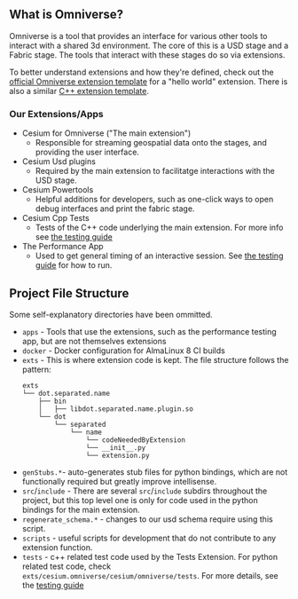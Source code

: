 ## What is Omniverse?
Omniverse is a tool that provides an interface for various other tools to interact with a shared 3d environment. The core of this is a USD stage and a Fabric stage. The tools that interact with these stages do so via extensions.

To better understand extensions and how they're defined, check out the [official Omniverse extension template](https://github.com/NVIDIA-Omniverse/kit-extension-template) for a "hello world" extension.
There is also a similar [C++ extension template](https://github.com/NVIDIA-Omniverse/kit-extension-template-cpp).

### Our Extensions/Apps
- Cesium for Omniverse ("The main extension")
    - Responsible for streaming geospatial data onto the stages, and providing the user interface.
- Cesium Usd plugins
    - Required by the main extension to facilitatge interactions with the USD stage.
- Cesium Powertools
    - Helpful additions for developers, such as one-click ways to open debug interfaces and print the fabric stage.
- Cesium Cpp Tests
    - Tests of the C++ code underlying the main extension. For more info see [the testing guide](../testing-guide/README.md)
- The Performance App
    - Used to get general timing of an interactive session. See [the testing guide](../testing-guide/README.md) for how to run.

## Project File Structure
Some self-explanatory directories have been ommitted.

- `apps` - Tools that use the extensions, such as the performance testing app, but are not themselves extensions
- `docker` - Docker configuration for AlmaLinux 8 CI builds
- `exts` - This is where extension code is kept. The file structure follows the pattern:
    ```
    exts
    └── dot.separated.name
        ├── bin
        │   ├── libdot.separated.name.plugin.so
        └── dot
            └── separated
                └── name
                    └── codeNeededByExtension
                    └── __init__.py
                    └── extension.py
    ```
- `genStubs.*`-  auto-generates stub files for python bindings, which are not functionally required but greatly improve intellisense.
- `src`/`include` - There are several `src`/`include` subdirs throughout the project, but this top level one is only for code used in the python bindings for the main extension.
- `regenerate_schema.*` - changes to our usd schema require using this script.
- `scripts` - useful scripts for development that do not contribute to any extension function.
- `tests` - c++ related test code used by the Tests Extension. For python related test code, check `exts/cesium.omniverse/cesium/omniverse/tests`. For more details, see the [testing guide](../testing-guide/README.md)
